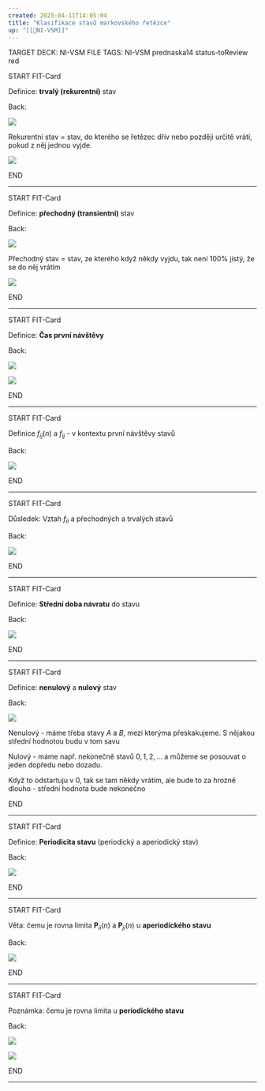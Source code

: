 ```yaml
---
created: 2025-04-11T14:05:04
title: "Klasifikace stavů markovského řetězce"
up: "[[📖NI-VSM]]"
---
```


TARGET DECK: NI-VSM
FILE TAGS: NI-VSM prednaska14 status-toReview red


START
FIT-Card

Definice: **trvalý (rekurentní)** stav

Back:

![](../../Assets/Pasted%20image%2020250411140549.png)

<!-- ExplanationStart -->
Rekurentní stav = stav, do kterého se řetězec dřív nebo později určitě vrátí, pokud z něj jednou vyjde.
<!-- ExplanationEnd -->


<!-- DetailInfoStart -->
![](../../Assets/Pasted%20image%2020250411140613.png)
<!-- DetailInfoEnd -->
<!--ID: 1746518364660-->
END

---



START
FIT-Card

Definice: **přechodný (transientní)** stav

Back:

![](../../Assets/Pasted%20image%2020250411140603.png)

<!-- ExplanationStart -->
Přechodný stav = stav, ze kterého když někdy vyjdu, tak není 100% jistý, že se do něj vrátím
<!-- ExplanationEnd -->

<!-- DetailInfoStart -->
![](../../Assets/Pasted%20image%2020250411140613.png)
<!-- DetailInfoEnd -->
<!--ID: 1746518364662-->
END

---


START
FIT-Card

Definice: **Čas první návštěvy**

Back:

![](../../Assets/Pasted%20image%2020250411140632.png)

<!-- ImageStart -->
![](../../Assets/Pasted%20image%2020250411140637.png)
<!-- ImageEnd -->
<!--ID: 1746518364665-->
END

---


START
FIT-Card

Definice $f_{ij}(n)$ a $f_{ij}$ - v kontextu první návštěvy stavů

Back:

![](../../Assets/Pasted%20image%2020250411140700.png)
<!--ID: 1746518364667-->
END

---


START
FIT-Card

Důsledek: Vztah $f_{ii}$ a přechodných a trvalých stavů

Back:

![](../../Assets/Pasted%20image%2020250411140723.png)
<!--ID: 1746518364670-->
END

---


START
FIT-Card

Definice: **Střední doba návratu** do stavu

Back:

![](../../Assets/Pasted%20image%2020250411140738.png)
<!--ID: 1746518364673-->
END

---


START
FIT-Card

Definice: **nenulový** a **nulový** stav

Back:

![](../../Assets/Pasted%20image%2020250411140753.png)

<!-- ExplanationStart -->
Nenulový - máme třeba stavy $A$ a $B$, mezi kterýma přeskakujeme. S nějakou střední hodnotou budu v tom savu

Nulový - máme např. nekonečně stavů $0,1,2,\dots$ a můžeme se posouvat o jeden dopředu nebo dozadu.

Když to odstartuju v $0$, tak se tam někdy vrátím, ale bude to za hrozně dlouho - střední hodnota bude nekonečno 
<!-- ExplanationEnd -->

<!--ID: 1746518364675-->
END

---


START
FIT-Card

Definice: **Periodicita stavu** (periodický a aperiodický stav)

Back:

![](../../Assets/Pasted%20image%2020250411140822.png)
<!--ID: 1746518364678-->
END

---


START
FIT-Card

Věta: čemu je rovna limita $\textbf{P}_{ii}(n)$ a $\textbf{P}_{ji}(n)$ u **aperiodického stavu**

Back:

![](../../Assets/Pasted%20image%2020250411140841.png)
<!--ID: 1746518364681-->
END

---


START
FIT-Card

Poznámka: čemu je rovna limita u **periodického stavu**

Back:

![](../../Assets/Pasted%20image%2020250411140857.png)

<!-- ExampleStart -->
![](../../Assets/Pasted%20image%2020250411140907.png)
<!-- ExampleEnd -->
<!--ID: 1746518364684-->
END

---
